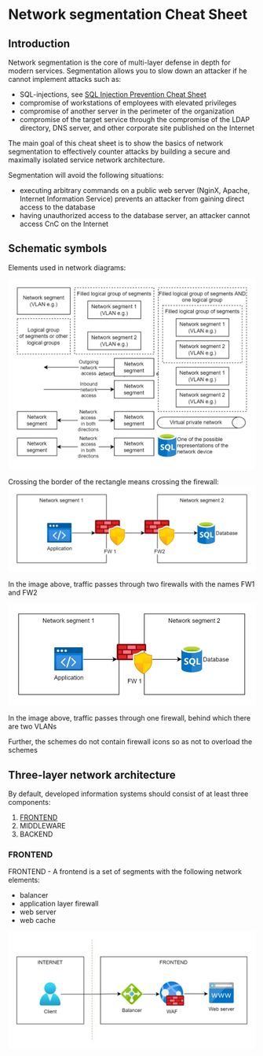 # Network segmentation Cheat Sheet

## Introduction

Network segmentation is the core of multi-layer defense in depth for modern services. Segmentation allows you to slow down an attacker if he cannot implement attacks such as:
 - SQL-injections, see [SQL Injection Prevention Cheat Sheet](https://github.com/OWASP/CheatSheetSeries/blob/master/cheatsheets/SQL_Injection_Prevention_Cheat_Sheet.md)
 - compromise of workstations of employees with elevated privileges
 - compromise of another server in the perimeter of the organization
 - compromise of the target service through the compromise of the LDAP directory, DNS server, and other corporate site published on the Internet

The main goal of this cheat sheet is to show the basics of network segmentation to effectively counter attacks by building a secure and maximally isolated service network architecture.

Segmentation will avoid the following situations:
- executing arbitrary commands on a public web server (NginX, Apache, Internet Information Service) prevents an attacker from gaining direct access to the database
- having unauthorized access to the database server, an attacker cannot access CnC on the Internet

## Schematic symbols

Elements used in network diagrams:

![Schematic symbols](https://github.com/sergiomarotco/OWASP_Draft/blob/main/Assets/Network_Segmentation_Cheat_Sheet_Schematic_symbols.jpg)

Crossing the border of the rectangle means crossing the firewall:
![Traffic passes through two firewalls](https://github.com/sergiomarotco/OWASP_Draft/blob/main/Assets/Network_Segmentation_Cheat_Sheet_firewall_1.jpg)

In the image above, traffic passes through two firewalls with the names FW1 and FW2

![Traffic passes through one firewall](https://github.com/sergiomarotco/OWASP_Draft/blob/main/Assets/Network_Segmentation_Cheat_Sheet_firewall_2.jpg)

In the image above, traffic passes through one firewall, behind which there are two VLANs

Further, the schemes do not contain firewall icons so as not to overload the schemes

## Three-layer network architecture
By default, developed information systems should consist of at least three components:
1. [FRONTEND](https://github.com/sergiomarotco/OWASP_Draft/blob/main/Network_Segmentation_Cheat_Sheet.md#frontend)
2. MIDDLEWARE
3. BACKEND

### FRONTEND
FRONTEND - A frontend is a set of segments with the following network elements:
- balancer
- application layer firewall
- web server
- web cache

![FRONTEND](https://github.com/sergiomarotco/OWASP_Draft/blob/main/Assets/Network_Segmentation_Cheat_Sheet_FRONTEND.jpg)
